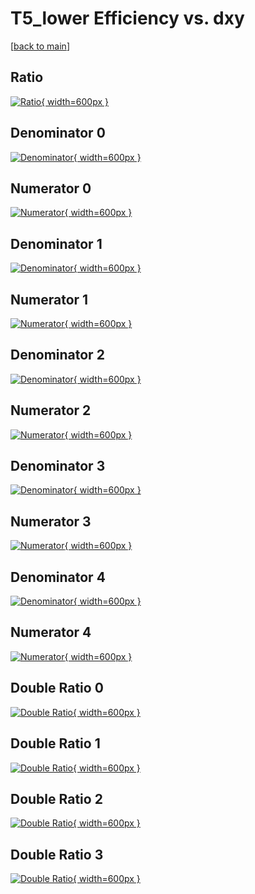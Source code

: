 # T5_lower Efficiency vs. dxy

[[back to main](./)]



## Ratio

[![Ratio](../mtv/var/T5_lower_base_211_-1_eff_dxy.png){ width=600px }](../mtv/var/T5_lower_base_211_-1_eff_dxy.pdf)

## Denominator 0

[![Denominator](../mtv/den/T5_lower_base_211_-1_eff_dxy_den0.png){ width=600px }](../mtv/den/T5_lower_base_211_-1_eff_dxy_den0.pdf)

## Numerator 0

[![Numerator](../mtv/num/T5_lower_base_211_-1_eff_dxy_num0.png){ width=600px }](../mtv/num/T5_lower_base_211_-1_eff_dxy_num0.pdf)

## Denominator 1

[![Denominator](../mtv/den/T5_lower_base_211_-1_eff_dxy_den1.png){ width=600px }](../mtv/den/T5_lower_base_211_-1_eff_dxy_den1.pdf)

## Numerator 1

[![Numerator](../mtv/num/T5_lower_base_211_-1_eff_dxy_num1.png){ width=600px }](../mtv/num/T5_lower_base_211_-1_eff_dxy_num1.pdf)

## Denominator 2

[![Denominator](../mtv/den/T5_lower_base_211_-1_eff_dxy_den2.png){ width=600px }](../mtv/den/T5_lower_base_211_-1_eff_dxy_den2.pdf)

## Numerator 2

[![Numerator](../mtv/num/T5_lower_base_211_-1_eff_dxy_num2.png){ width=600px }](../mtv/num/T5_lower_base_211_-1_eff_dxy_num2.pdf)

## Denominator 3

[![Denominator](../mtv/den/T5_lower_base_211_-1_eff_dxy_den3.png){ width=600px }](../mtv/den/T5_lower_base_211_-1_eff_dxy_den3.pdf)

## Numerator 3

[![Numerator](../mtv/num/T5_lower_base_211_-1_eff_dxy_num3.png){ width=600px }](../mtv/num/T5_lower_base_211_-1_eff_dxy_num3.pdf)

## Denominator 4

[![Denominator](../mtv/den/T5_lower_base_211_-1_eff_dxy_den4.png){ width=600px }](../mtv/den/T5_lower_base_211_-1_eff_dxy_den4.pdf)

## Numerator 4

[![Numerator](../mtv/num/T5_lower_base_211_-1_eff_dxy_num4.png){ width=600px }](../mtv/num/T5_lower_base_211_-1_eff_dxy_num4.pdf)

## Double Ratio 0

[![Double Ratio](../mtv/ratio/T5_lower_base_211_-1_eff_dxy_ratio0.png){ width=600px }](../mtv/ratio/T5_lower_base_211_-1_eff_dxy_ratio0.pdf)

## Double Ratio 1

[![Double Ratio](../mtv/ratio/T5_lower_base_211_-1_eff_dxy_ratio1.png){ width=600px }](../mtv/ratio/T5_lower_base_211_-1_eff_dxy_ratio1.pdf)

## Double Ratio 2

[![Double Ratio](../mtv/ratio/T5_lower_base_211_-1_eff_dxy_ratio2.png){ width=600px }](../mtv/ratio/T5_lower_base_211_-1_eff_dxy_ratio2.pdf)

## Double Ratio 3

[![Double Ratio](../mtv/ratio/T5_lower_base_211_-1_eff_dxy_ratio3.png){ width=600px }](../mtv/ratio/T5_lower_base_211_-1_eff_dxy_ratio3.pdf)


